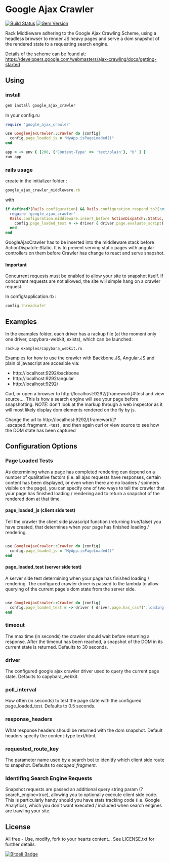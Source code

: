 # Google Ajax Crawler

[![Build Status](https://travis-ci.org/benkitzelman/google-ajax-crawler.png)](https://travis-ci.org/benkitzelman/google-ajax-crawler)
[![Gem Version](https://badge.fury.io/rb/google_ajax_crawler.png)](http://badge.fury.io/rb/google_ajax_crawler)

Rack Middleware adhering to the Google Ajax Crawling Scheme, using a headless browser to render JS heavy pages and serve a dom snapshot of the rendered state to a requesting search engine.

Details of the scheme can be found at: https://developers.google.com/webmasters/ajax-crawling/docs/getting-started

## Using

### install

``` ruby
gem install google_ajax_crawler
```

In your config.ru

``` ruby
require 'google_ajax_crawler'

use GoogleAjaxCrawler::Crawler do |config|
  config.page_loaded_js = "MyApp.isPageLoaded()"
end

app = -> env { [200, {'Content-Type' => 'text/plain'}, "b" ] }
run app

```

### rails usage

create in the initializer folder :
``` ruby
google_ajax_crawler_middleware.rb
```

with
``` ruby
if defined?(Rails.configuration) && Rails.configuration.respond_to?(:middleware)
  require 'google_ajax_crawler'
  Rails.configuration.middleware.insert_before ActionDispatch::Static, GoogleAjaxCrawler::Crawler do |config|
    config.page_loaded_test = -> driver { driver.page.evaluate_script('document.getElementById("loading") == null') }
  end
end
```

GoogleAjaxCrawler has to be inserted into the middleware stack before ActionDispatch::Static. It is to prevent serving static pages with angular controllers on them before Crawler has change to react and serve snapshot.

#### Important

Concurrent requests must be enabled to allow your site to snapshot itself. If concurrent requests are not allowed, the site will simple hang on a crawler request.

In config/application.rb :

``` ruby
config.threadsafe!
```

## Examples

In the examples folder, each driver has a rackup file (at the moment only one driver, capybara-webkit, exists), which can be launched:

`rackup examples/capybara_webkit.ru`

Examples for how to use the crawler with Backbone.JS, Angular.JS and plain ol javascript are accesible via:
 - http://localhost:9292/backbone
 - http://localhost:9292/angular
 - http://localhost:9292/

Curl, or open a browser to http://localhost:9292/[framework]#!test and view source.... This is how a search engine will see your page before snapshotting. *NOTE:* don't look at the markup through a web inspector as it will most likely display dom elements rendered on the fly by js.

Change the url to http://localhost:9292/[framework]?\_escaped_fragment_=test , and then again curl or view source to see how the DOM state has been captured

## Configuration Options

### Page Loaded Tests

As determining when a page has completed rendering can depend on a number of qualitative factors (i.e. all ajax requests have responses, certain content has been displayed, or even when there are no loaders / spinners visible on the page), you can specify one of two ways to tell the crawler that your page has finished loading / rendering and to return a snapshot of the rendered dom at that time.

#### page_loaded_js (client side test)

Tell the crawler the client side javascript function (returning true/false) you have created, that determines when your page has finished loading / rendering.

```ruby

use GoogleAjaxCrawler::Crawler do |config|
  config.page_loaded_js = "MyApp.isPageLoaded()"
end

```

#### page_loaded_test (server side test)

A server side test determining when your page has finished loading / rendering.
The configured crawler driver is passed to the lambda to allow querying of the current page's dom state from the server side.

```ruby

use GoogleAjaxCrawler::Crawler do |config|
  config.page_loaded_test = -> driver { driver.page.has_css?('.loading') == false }
end

```

### timeout

The max time (in seconds) the crawler should wait before returning a response. After the timeout has been reached,
a snapshot of the DOM in its current state is returned. Defaults to 30 seconds.

### driver

The configured google ajax crawler driver used to query the current page state. Defaults to capybara_webkit.

### poll_interval

How often (in seconds) to test the page state with the configured page_loaded_test. Defaults to 0.5 seconds.

### response_headers

What response headers shoudl be returned with the dom snapshot. Default headers specify the content-type text/html.

### requested_route_key

The parameter name used by a search bot to idenitfy which client side route to snapshot. Defaults to _escaped_fragment_.



### Identifing Search Engine Requests

Snapshot requests are passed an additional query string param (?search_engine=true), allowing you to optionally execute client side code.
This is particularly handy should you have stats tracking code (i.e. Google Analytics), which you don't want executed / included when search engines are trawling your site.

## License

All free - Use, modify, fork to your hearts content...
See LICENSE.txt for further details.



[![Bitdeli Badge](https://d2weczhvl823v0.cloudfront.net/benkitzelman/google-ajax-crawler/trend.png)](https://bitdeli.com/free "Bitdeli Badge")


